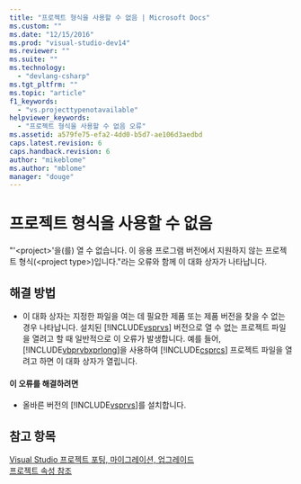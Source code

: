 ```yaml
---
title: "프로젝트 형식을 사용할 수 없음 | Microsoft Docs"
ms.custom: ""
ms.date: "12/15/2016"
ms.prod: "visual-studio-dev14"
ms.reviewer: ""
ms.suite: ""
ms.technology: 
  - "devlang-csharp"
ms.tgt_pltfrm: ""
ms.topic: "article"
f1_keywords: 
  - "vs.projecttypenotavailable"
helpviewer_keywords: 
  - "프로젝트 형식을 사용할 수 없음 오류"
ms.assetid: a579fe75-efa2-4dd0-b5d7-ae106d3aedbd
caps.latest.revision: 6
caps.handback.revision: 6
author: "mikeblome"
ms.author: "mblome"
manager: "douge"
---
```

# 프로젝트 형식을 사용할 수 없음
"'\<project\>'을\(를\) 열 수 없습니다. 이 응용 프로그램 버전에서 지원하지 않는 프로젝트 형식\(\<project type\>\)입니다."라는 오류와 함께 이 대화 상자가 나타납니다.  
  
## 해결 방법  
  
-   이 대화 상자는 지정한 파일을 여는 데 필요한 제품 또는 제품 버전을 찾을 수 없는 경우 나타납니다.  설치된 [!INCLUDE[vsprvs](../assembler/masm/includes/vsprvs_md.md)] 버전으로 열 수 없는 프로젝트 파일을 열려고 할 때 일반적으로 이 오류가 발생합니다.  예를 들어, [!INCLUDE[vbprvbxprlong](../misc/includes/vbprvbxprlong_md.md)]을 사용하여 [!INCLUDE[csprcs](../ide/includes/csprcs_md.md)] 프로젝트 파일을 열려고 하면 이 대화 상자가 열립니다.  
  
#### 이 오류를 해결하려면  
  
-   올바른 버전의 [!INCLUDE[vsprvs](../assembler/masm/includes/vsprvs_md.md)]를 설치합니다.  
  
## 참고 항목  
 [Visual Studio 프로젝트 포팅, 마이그레이션, 업그레이드](../Topic/Porting,%20Migrating,%20and%20Upgrading%20Visual%20Studio%20Projects.md)   
 [프로젝트 속성 참조](../Topic/Project%20Properties%20Reference.md)